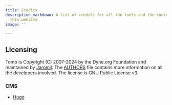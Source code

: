 ```yaml
---
title: Credits
description_markdown: A list of credits for all the tools and the content used on
  this website
image: ''

---
```

## Licensing
Tomb is Copyright (C) 2007-2024 by the Dyne.org Foundation and maintained by [Jaromil](https://github.com/jaromil). The [AUTHORS](https://github.com/dyne/Tomb/blob/master/AUTHORS.md) file contains more information on all the developers involved. The license is GNU Public License v3.

### CMS

* [Hugo](https://gohugo.io/)
